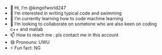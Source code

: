 - 👋 Hi, I’m @kingofworld247
- 👀 I’m interested in writing typical code and swimming
- 🌱 I’m currently learning how to code machine learning
- 💞️ I’m looking to collaborate on sometone who are also keen on coding c++ and matlab
- 📫 How to reach me : pls contact me in this account
- 😄 Pronouns: UWU
- ⚡ Fun fact: NG

<!---
kingofworld247/kingofworld247 is a ✨ special ✨ repository because its `README.md` (this file) appears on your GitHub profile.
You can click the Preview link to take a look at your changes.
--->
